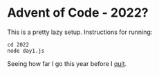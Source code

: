 # Advent of Code - 2022?

This is a pretty lazy setup. Instructions for running:

```
cd 2022
node day1.js
```

Seeing how far I go this year before I [quit](https://mirzar.com/log).
